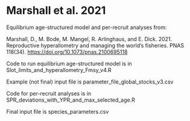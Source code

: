 # Marshall et al. 2021

Equilibrium age-structured model and per-recruit analyses from:

Marshall, D., M. Bode, M. Mangel, R. Arlinghaus, and E. Dick. 2021. Reproductive hyperallometry and managing the world’s fisheries. PNAS 118(34). https://doi.org/10.1073/pnas.2100695118


Code to run equilibrium age-structured model is in Slot_limits_and_hyperallometry_Fmsy_v4.R

Example (not final) input file is parameter_file_global_stocks_v3.csv

Code for per-recruit analyses is in SPR_deviations_with_YPR_and_max_selected_age.R

Final input file is species_parameters.csv
